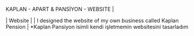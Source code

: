 KAPLAN - APART & PANSİYON - WEBSITE | 

| Website |
| I designed the website of my own business called Kaplan Pension
| *Kaplan Pansiyon isimli kendi işletmemin websitesini tasarladım
